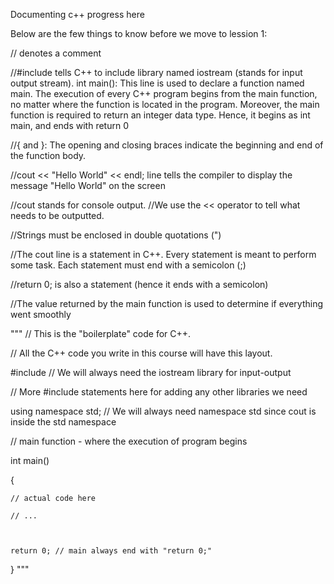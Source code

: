 Documenting c++ progress here

Below are the few things to know before we move to lession 1:

// denotes a comment


//#include <iostream> tells C++ to include library named iostream (stands for input output stream).
int main(): This line is used to declare a function named main. The execution of every C++ program begins from the main function, no matter where the function is located in the program.  Moreover, the main function is required to return an integer data type. Hence, it begins as int main, and ends with return 0

//{ and }: The opening and closing braces indicate the beginning and end of the function body.

//cout << "Hello World" << endl; line tells the compiler to display the message "Hello World" on the screen

//cout stands for console output.
//We use the << operator to tell what needs to be outputted.

//Strings must be enclosed in double quotations (")

//The cout line is a statement in C++. Every statement is meant to perform some task. Each statement must end with a semicolon (;)

//return 0; is also a statement (hence it ends with a semicolon)

//The value returned by the main function is used to determine if everything went smoothly

"""
// This is the "boilerplate" code for C++. 

// All the C++ code you write in this course will have this layout.

 

#include <iostream> // We will always need the iostream library for input-output

// More #include statements here for adding any other libraries we need 

using namespace std; // We will always need namespace std since cout is inside the std namespace

 

// main function - where the execution of program begins

int main()

{

    // actual code here 

    // ... 

        

    return 0; // main always end with "return 0;"

}
"""


